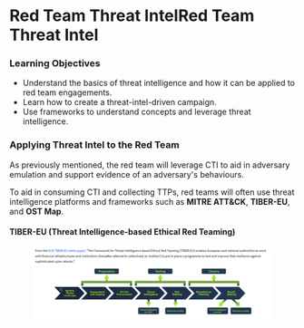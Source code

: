 # Red Team Threat IntelRed Team Threat Intel

### Learning Objectives

* Understand the basics of threat intelligence and how it can be applied to red team engagements.
* Learn how to create a threat-intel-driven campaign.
* Use frameworks to understand concepts and leverage threat intelligence.

### Applying Threat Intel to the Red Team

As previously mentioned, the red team will leverage CTI to aid in adversary emulation and support evidence of an adversary's behaviours.

To aid in consuming CTI and collecting TTPs, red teams will often use threat intelligence platforms and frameworks such as **MITRE ATT\&CK**, **TIBER-EU**, and **OST Map**.

#### **TIBER-EU** (**T**hreat **I**ntelligence-**b**ased **E**thical **R**ed Teaming)

<figure><img src="../../../.gitbook/assets/image (4) (1).png" alt=""><figcaption></figcaption></figure>
